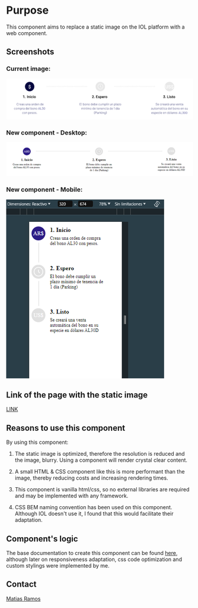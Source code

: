 # Purpose

This component aims to replace a static image on the IOL platform with a web component.


## Screenshots

### Current image:
![Desktop](/screenshot_stepper_current.png)

### New component - Desktop:
![Desktop](/screenshot_stepper_desktop.png)

### New component - Mobile:
![Mobile](/screenshot_stepper_mobile.png)

## Link of the page with the static image

[LINK](https://iol.invertironline.com/DolarMEP)


## Reasons to use this component

By using this component: 

1. The static image is optimized, therefore the resolution is reduced and the image, blurry. Using a component will render crystal clear content.

2. A small HTML & CSS component like this is more performant than the image, thereby reducing costs and increasing rendering times.

3. This component is vanilla html/css, so no external libraries are required and may be implemented with any framework.

4. CSS BEM naming convention has been used on this component. Although IOL doesn't use it, I found that this would facilitate their adaptation.


## Component's logic

The base documentation to create this component can be found [here](https://ishadeed.com/article/stepper-component-html-css/), although later on responsiveness adaptation, css code optimization and custom stylings were implemented by me.


## Contact

[Matias Ramos](https://www.linkedin.com/in/matias-ramos-computacion/)
